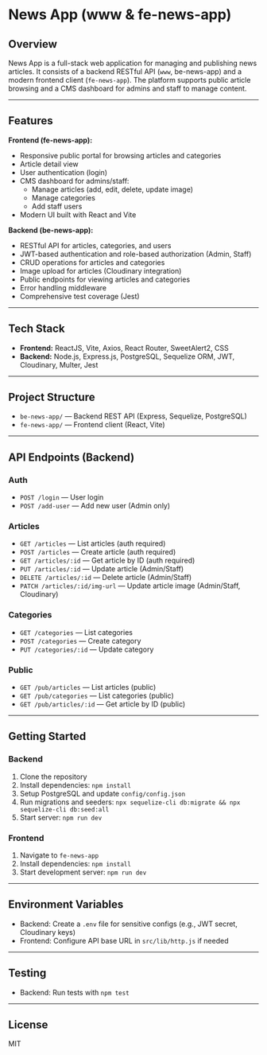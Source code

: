 # News App (www & fe-news-app)

## Overview

News App is a full-stack web application for managing and publishing news articles. It consists of a backend RESTful API (`www`, be-news-app) and a modern frontend client (`fe-news-app`). The platform supports public article browsing and a CMS dashboard for admins and staff to manage content.

---

## Features

**Frontend (fe-news-app):**

- Responsive public portal for browsing articles and categories
- Article detail view
- User authentication (login)
- CMS dashboard for admins/staff:
  - Manage articles (add, edit, delete, update image)
  - Manage categories
  - Add staff users
- Modern UI built with React and Vite

**Backend (be-news-app):**

- RESTful API for articles, categories, and users
- JWT-based authentication and role-based authorization (Admin, Staff)
- CRUD operations for articles and categories
- Image upload for articles (Cloudinary integration)
- Public endpoints for viewing articles and categories
- Error handling middleware
- Comprehensive test coverage (Jest)

---

## Tech Stack

- **Frontend:** ReactJS, Vite, Axios, React Router, SweetAlert2, CSS
- **Backend:** Node.js, Express.js, PostgreSQL, Sequelize ORM, JWT, Cloudinary, Multer, Jest

---

## Project Structure

- `be-news-app/` — Backend REST API (Express, Sequelize, PostgreSQL)
- `fe-news-app/` — Frontend client (React, Vite)

---

## API Endpoints (Backend)

### Auth

- `POST /login` — User login
- `POST /add-user` — Add new user (Admin only)

### Articles

- `GET /articles` — List articles (auth required)
- `POST /articles` — Create article (auth required)
- `GET /articles/:id` — Get article by ID (auth required)
- `PUT /articles/:id` — Update article (Admin/Staff)
- `DELETE /articles/:id` — Delete article (Admin/Staff)
- `PATCH /articles/:id/img-url` — Update article image (Admin/Staff, Cloudinary)

### Categories

- `GET /categories` — List categories
- `POST /categories` — Create category
- `PUT /categories/:id` — Update category

### Public

- `GET /pub/articles` — List articles (public)
- `GET /pub/categories` — List categories (public)
- `GET /pub/articles/:id` — Get article by ID (public)

---

## Getting Started

### Backend

1. Clone the repository
2. Install dependencies: `npm install`
3. Setup PostgreSQL and update `config/config.json`
4. Run migrations and seeders: `npx sequelize-cli db:migrate && npx sequelize-cli db:seed:all`
5. Start server: `npm run dev`

### Frontend

1. Navigate to `fe-news-app`
2. Install dependencies: `npm install`
3. Start development server: `npm run dev`

---

## Environment Variables

- Backend: Create a `.env` file for sensitive configs (e.g., JWT secret, Cloudinary keys)
- Frontend: Configure API base URL in `src/lib/http.js` if needed

---

## Testing

- Backend: Run tests with `npm test`

---

## License

MIT
